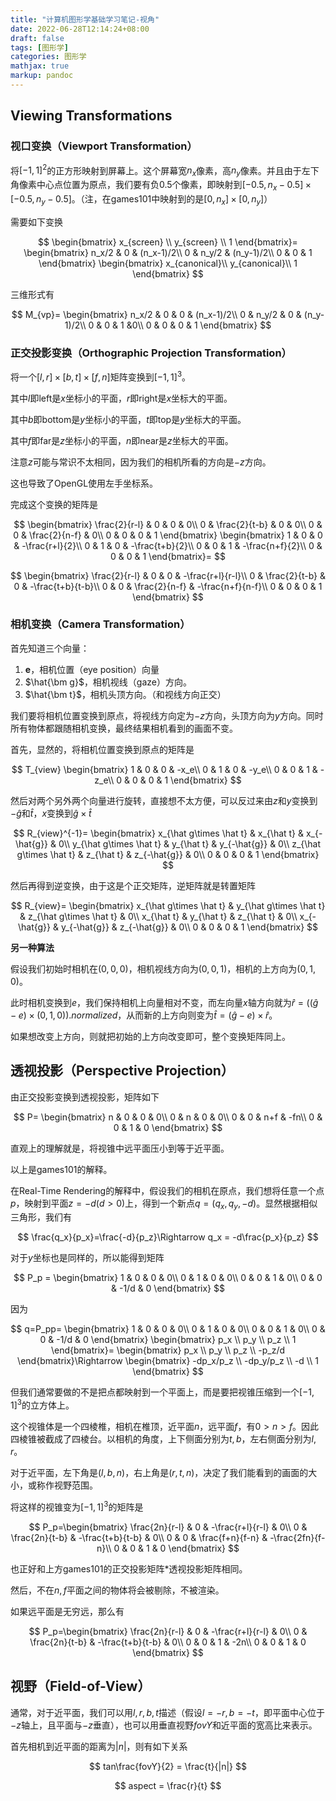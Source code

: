```yaml
---
title: "计算机图形学基础学习笔记-视角"
date: 2022-06-28T12:14:24+08:00
draft: false
tags: [图形学]
categories: 图形学
mathjax: true
markup: pandoc
---
```


## Viewing Transformations

### 视口变换（Viewport Transformation）

将$[-1,1]^2$的正方形映射到屏幕上。这个屏幕宽$n_x$像素，高$n_y$像素。并且由于左下角像素中心点位置为原点，我们要有负0.5个像素，即映射到$[-0.5,n_x-0.5]\times[-0.5,n_y-0.5]$。（注，在games101中映射到的是$[0,n_x]\times[0,n_y]$）

需要如下变换

$$
\begin{bmatrix}
x_{screen} \\
y_{screen} \\
1
\end{bmatrix}=
\begin{bmatrix}
n_x/2  & 0 & (n_x-1)/2\\
0  & n_y/2 & (n_y-1)/2\\
0  & 0 & 1
\end{bmatrix}
\begin{bmatrix}
x_{canonical}\\
y_{canonical}\\
1
\end{bmatrix}
$$

三维形式有

$$
M_{vp}=
\begin{bmatrix}
n_x/2 & 0 & 0 & (n_x-1)/2\\
0  & n_y/2  & 0 & (n_y-1)/2\\
0  & 0 & 1 &0\\
0 & 0 & 0 & 1
\end{bmatrix}
$$

### 正交投影变换（Orthographic Projection Transformation）

将一个$[l,r]\times[b,t]\times[f,n]$矩阵变换到$[-1,1]^3$。

其中$l$即left是$x$坐标小的平面，$r$即right是$x$坐标大的平面。

其中$b$即bottom是$y$坐标小的平面，$t$即top是$y$坐标大的平面。

其中$f$即far是$z$坐标小的平面，$n$即near是$z$坐标大的平面。

注意$z$可能与常识不太相同，因为我们的相机所看的方向是$-z$方向。

这也导致了OpenGL使用左手坐标系。

完成这个变换的矩阵是

$$
\begin{bmatrix}
\frac{2}{r-l}  & 0 & 0 & 0\\
0  & \frac{2}{t-b} & 0 & 0\\
0  & 0 & \frac{2}{n-f} & 0\\
0  & 0 & 0 & 1
\end{bmatrix}
\begin{bmatrix}
1  & 0 & 0 & -\frac{r+l}{2}\\
0  & 1 & 0 & -\frac{t+b}{2}\\
0  & 0 & 1 & -\frac{n+f}{2}\\
0  & 0 & 0 & 1
\end{bmatrix}=
$$

$$
\begin{bmatrix}
\frac{2}{r-l}  & 0 & 0 & -\frac{r+l}{r-l}\\
0  & \frac{2}{t-b} & 0 & -\frac{t+b}{t-b}\\
0  & 0 & \frac{2}{n-f} & -\frac{n+f}{n-f}\\
0  & 0 & 0 & 1
\end{bmatrix}
$$

### 相机变换（Camera Transformation）

首先知道三个向量：

1. $\bm e$，相机位置（eye position）向量
2. $\hat{\bm g}$，相机视线（gaze）方向。
3. $\hat{\bm t}$，相机头顶方向。（和视线方向正交）

我们要将相机位置变换到原点，将视线方向定为$-z$方向，头顶方向为$y$方向。同时所有物体都跟随相机变换，最终结果相机看到的画面不变。

首先，显然的，将相机位置变换到原点的矩阵是

$$
T_{view}
\begin{bmatrix}
1  & 0 & 0 & -x_e\\
0  & 1 & 0 & -y_e\\
0  & 0 & 1 & -z_e\\
0  & 0 & 0 & 1
\end{bmatrix}
$$

然后对两个另外两个向量进行旋转，直接想不太方便，可以反过来由$z$和$y$变换到$-\hat g$和$\hat t$，$x$变换到$\hat g\times \hat t$

$$
R_{view}^{-1}=
\begin{bmatrix}
x_{\hat g\times \hat t}  & x_{\hat t} & x_{-\hat{g}} & 0\\
y_{\hat g\times \hat t}  & y_{\hat t} & y_{-\hat{g}} & 0\\
z_{\hat g\times \hat t}  & z_{\hat t} & z_{-\hat{g}} & 0\\
0  & 0 & 0 & 1
\end{bmatrix}
$$

然后再得到逆变换，由于这是个正交矩阵，逆矩阵就是转置矩阵

$$
R_{view}=
\begin{bmatrix}
x_{\hat g\times \hat t}  & y_{\hat g\times \hat t} & z_{\hat g\times \hat t} & 0\\
x_{\hat t}  & y_{\hat t} & z_{\hat t} & 0\\
x_{-\hat{g}}  & y_{-\hat{g}} & z_{-\hat{g}} & 0\\
0  & 0 & 0 & 1
\end{bmatrix}
$$

**另一种算法**

假设我们初始时相机在$(0,0,0)$，相机视线方向为$(0,0,1)$，相机的上方向为$(0,1,0)$。

此时相机变换到$e$，我们保持相机上向量相对不变，而左向量$x$轴方向就为$\hat r=((\hat g-e)\times (0,1,0)).normalized$，从而新的上方向则变为$\hat t=(\hat g-e)\times\hat r$。

如果想改变上方向，则就把初始的上方向改变即可，整个变换矩阵同上。

## 透视投影（Perspective Projection）

由正交投影变换到透视投影，矩阵如下

$$
P=
\begin{bmatrix}
n  & 0 & 0 & 0\\
0  & n & 0 & 0\\
0  & 0 & n+f & -fn\\
0  & 0 & 1 & 0
\end{bmatrix}
$$

直观上的理解就是，将视锥中远平面压小到等于近平面。

以上是games101的解释。

在Real-Time Rendering的解释中，假设我们的相机在原点，我们想将任意一个点$p$，映射到平面$z=-d(d>0)$上，得到一个新点$q=(q_x,q_y,-d)$。显然根据相似三角形，我们有

$$
\frac{q_x}{p_x}=\frac{-d}{p_z}\Rightarrow q_x = -d\frac{p_x}{p_z}
$$

对于$y$坐标也是同样的，所以能得到矩阵

$$
P_p = \begin{bmatrix}
1  & 0 & 0 & 0\\
0  & 1 & 0 & 0\\
0  & 0 & 1 & 0\\
0  & 0 & -1/d & 0
\end{bmatrix}
$$

因为

$$
q=P_pp=
\begin{bmatrix}
1  & 0 & 0 & 0\\
0  & 1 & 0 & 0\\
0  & 0 & 1 & 0\\
0  & 0 & -1/d & 0
\end{bmatrix}
\begin{bmatrix}
p_x  \\
p_y  \\
p_z  \\
1     
\end{bmatrix}=
\begin{bmatrix}
p_x  \\
p_y  \\
p_z  \\
-p_z/d     
\end{bmatrix}\Rightarrow
\begin{bmatrix}
-dp_x/p_z  \\
-dp_y/p_z  \\
-d  \\
1     
\end{bmatrix}
$$

但我们通常要做的不是把点都映射到一个平面上，而是要把视锥压缩到一个$[-1,1]^3$的立方体上。

这个视锥体是一个四棱椎，相机在椎顶，近平面$n$，远平面$f$，有$0>n>f$。因此四棱锥被截成了四棱台。以相机的角度，上下侧面分别为$t,b$，左右侧面分别为$l,r$。

对于近平面，左下角是$(l,b,n)$，右上角是$(r,t,n)$，决定了我们能看到的画面的大小，或称作视野范围。    

将这样的视锥变为$[-1,1]^3$的矩阵是

$$
P_p=\begin{bmatrix}
\frac{2n}{r-l}  & 0 & -\frac{r+l}{r-l} & 0\\
0  & \frac{2n}{t-b} & -\frac{t+b}{t-b} & 0\\
0  & 0 & \frac{f+n}{f-n} & -\frac{2fn}{f-n}\\
0  & 0 & 1 & 0
\end{bmatrix}
$$

也正好和上方games101的正交投影矩阵*透视投影矩阵相同。

然后，不在$n,f$平面之间的物体将会被剔除，不被渲染。

如果远平面是无穷远，那么有

$$
P_p=\begin{bmatrix}
\frac{2n}{r-l}  & 0 & -\frac{r+l}{r-l} & 0\\
0  & \frac{2n}{t-b} & -\frac{t+b}{t-b} & 0\\
0  & 0 & 1 & -2n\\
0  & 0 & 1 & 0
\end{bmatrix}
$$

## 视野（Field-of-View）

通常，对于近平面，我们可以用$l,r,b,t$描述（假设$l=-r,b=-t$，即平面中心位于$-z$轴上，且平面与$-z$垂直），也可以用垂直视野$fovY$和近平面的宽高比来表示。

首先相机到近平面的距离为$|n|$，则有如下关系

$$
tan\frac{fovY}{2} = \frac{t}{|n|}
$$

$$
aspect = \frac{r}{t}
$$

